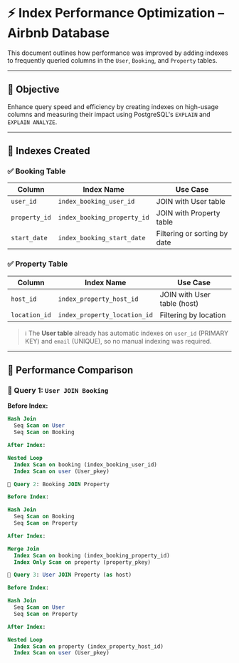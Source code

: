 # ⚡ Index Performance Optimization – Airbnb Database

This document outlines how performance was improved by adding indexes to frequently queried columns in the `User`, `Booking`, and `Property` tables.

---

## 🎯 Objective

Enhance query speed and efficiency by creating indexes on high-usage columns and measuring their impact using PostgreSQL's `EXPLAIN` and `EXPLAIN ANALYZE`.

---

## 📌 Indexes Created

### ✅ Booking Table

| Column        | Index Name                  | Use Case                     |
| ------------- | --------------------------- | ---------------------------- |
| `user_id`     | `index_booking_user_id`     | JOIN with User table         |
| `property_id` | `index_booking_property_id` | JOIN with Property table     |
| `start_date`  | `index_booking_start_date`  | Filtering or sorting by date |

### ✅ Property Table

| Column        | Index Name                   | Use Case                    |
| ------------- | ---------------------------- | --------------------------- |
| `host_id`     | `index_property_host_id`     | JOIN with User table (host) |
| `location_id` | `index_property_location_id` | Filtering by location       |

> ℹ️ The **User table** already has automatic indexes on `user_id` (PRIMARY KEY) and `email` (UNIQUE), so no manual indexing was required.

---

## 🧪 Performance Comparison

### 🔹 Query 1: `User JOIN Booking`

**Before Index:**

```sql
Hash Join
  Seq Scan on User
  Seq Scan on Booking

After Index:

Nested Loop
  Index Scan on booking (index_booking_user_id)
  Index Scan on user (User_pkey)

🔹 Query 2: Booking JOIN Property

Before Index:

Hash Join
  Seq Scan on Booking
  Seq Scan on Property

After Index:

Merge Join
  Index Scan on booking (index_booking_property_id)
  Index Only Scan on property (property_pkey)

🔹 Query 3: User JOIN Property (as host)

Before Index:

Hash Join
  Seq Scan on User
  Seq Scan on Property

After Index:

Nested Loop
  Index Scan on property (index_property_host_id)
  Index Scan on user (User_pkey)
```
